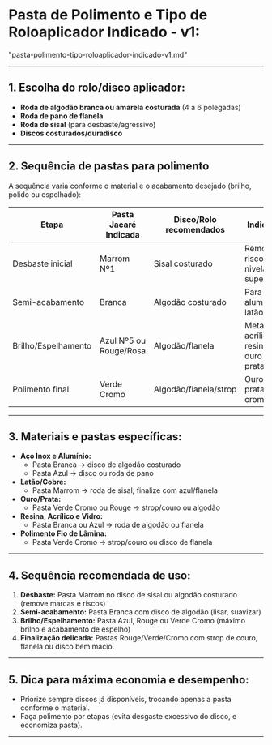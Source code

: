 # **Pasta de Polimento e Tipo de Roloaplicador Indicado - v1:**
"pasta-polimento-tipo-roloaplicador-indicado-v1.md"

***
## **1. Escolha do rolo/disco aplicador:**
- **Roda de algodão branca ou amarela costurada** (4 a 6 polegadas)
- **Roda de pano de flanela**
- **Roda de sisal** (para desbaste/agressivo)
- **Discos costurados/duradisco** 


***
## **2. Sequência de pastas para polimento**
A sequência varia conforme o material e o acabamento desejado (brilho, polido ou espelhado):

| Etapa                 | Pasta Jacaré Indicada    | Disco/Rolo recomendados   | Indicação                              |
|-----------------------|-------------------------|--------------------------|----------------------------------------|
| Desbaste inicial      | Marrom Nº1              | Sisal costurado          | Remover riscos e nivelar superfície    |
| Semi-acabamento       | Branca                  | Algodão costurado        | Para inox, alumínio, latão/cobre       |
| Brilho/Espelhamento   | Azul Nº5 ou Rouge/Rosa  | Algodão/flanela          | Metal, acrílico, resina, ouro e prata  |
| Polimento final       | Verde Cromo             | Algodão/flanela/strop    | Ouro, prata, inox, cromados            |


***
## **3. Materiais e pastas específicas:**
- **Aço Inox e Alumínio:**  
  - Pasta Branca → disco de algodão costurado
  - Pasta Azul → disco ou roda de pano
- **Latão/Cobre:**  
  - Pasta Marrom → roda de sisal; finalize com azul/flanela
- **Ouro/Prata:**  
  - Pasta Verde Cromo ou Rouge → strop/couro ou algodão
- **Resina, Acrílico e Vidro:**  
  - Pasta Branca ou Azul → roda de algodão ou flanela
- **Polimento Fio de Lâmina:**  
  - Pasta Verde Cromo → strop/couro ou disco de flanela


***
## **4. Sequência recomendada de uso:**
1. **Desbaste:** Pasta Marrom no disco de sisal ou algodão costurado (remove marcas e riscos)  
2. **Semi-acabamento:** Pasta Branca com disco de algodão (lisar, suavizar)  
3. **Brilho/Espelhamento:** Pasta Azul, Rouge ou Verde Cromo (máximo brilho e acabamento de espelho)  
4. **Finalização delicada:** Pastas Rouge/Verde/Cromo com strop de couro, flanela ou disco bem macio.


***
## **5. Dica para máxima economia e desempenho:**  
- Priorize sempre discos já disponíveis, trocando apenas a pasta conforme o material.  
- Faça polimento por etapas (evita desgaste excessivo do disco, e economiza pasta).


***
